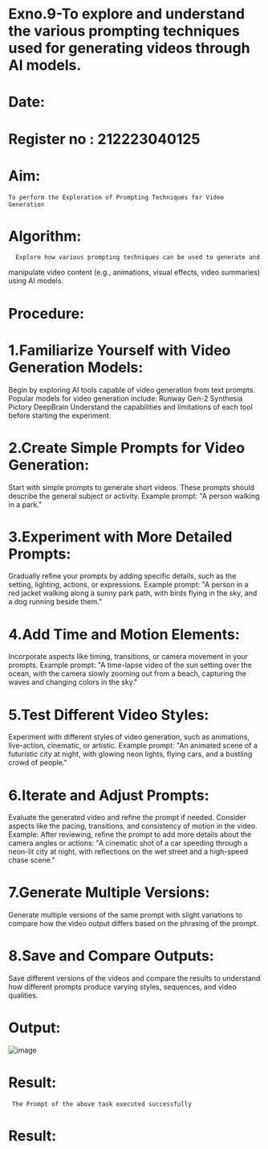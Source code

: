 # Exno.9-To explore and understand the various prompting techniques used for generating videos through AI models. 

# Date: 

# Register no : 212223040125

# Aim: 

    To perform the Exploration of Prompting Techniques for Video Generation

# Algorithm: 

      Explore how various prompting techniques can be used to generate and 
manipulate video content (e.g., animations, visual effects, video summaries) using AI models.

# Procedure:

# 1.Familiarize Yourself with Video Generation Models:
Begin by exploring AI tools capable of video generation from text prompts. Popular models for video generation include:
Runway Gen-2
Synthesia
Pictory
DeepBrain
Understand the capabilities and limitations of each tool before starting the experiment.

# 2.Create Simple Prompts for Video Generation:
Start with simple prompts to generate short videos. These prompts should describe the general subject or activity.
Example prompt: "A person walking in a park."

# 3.Experiment with More Detailed Prompts:
Gradually refine your prompts by adding specific details, such as the setting, lighting, actions, or expressions.
Example prompt: "A person in a red jacket walking along a sunny park path, with birds flying in the sky, and a dog running beside them."

# 4.Add Time and Motion Elements:
Incorporate aspects like timing, transitions, or camera movement in your prompts.
Example prompt: "A time-lapse video of the sun setting over the ocean, with the camera slowly zooming out from a beach, capturing the waves and changing colors in the sky."

# 5.Test Different Video Styles:
Experiment with different styles of video generation, such as animations, live-action, cinematic, or artistic.
Example prompt: "An animated scene of a futuristic city at night, with glowing neon lights, flying cars, and a bustling crowd of people."

# 6.Iterate and Adjust Prompts:
Evaluate the generated video and refine the prompt if needed. Consider aspects like the pacing, transitions, and consistency of motion in the video.
Example: After reviewing, refine the prompt to add more details about the camera angles or actions: "A cinematic shot of a car speeding through a neon-lit city at night, with reflections on the wet street and a high-speed chase scene."

# 7.Generate Multiple Versions:
Generate multiple versions of the same prompt with slight variations to compare how the video output differs based on the phrasing of the prompt.

# 8.Save and Compare Outputs:
Save different versions of the videos and compare the results to understand how different prompts produce varying styles, sequences, and video qualities.

# Output:

![image](https://github.com/user-attachments/assets/301c8461-d933-4e3f-b1e2-8333f6f479c0)

# Result: 

     The Prompt of the above task executed successfully









# Result:

